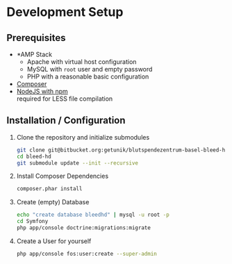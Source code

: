 
# Development Setup

## Prerequisites

* \*AMP Stack  
  * Apache with virtual host configuration
  * MySQL with `root` user and empty password
  * PHP with a reasonable basic configuration
* [Composer](https://getcomposer.org/)
* [NodeJS with npm](http://nodejs.org/download/)  
  required for LESS file compilation

## Installation / Configuration

1. Clone the repository and initialize submodules

   ```bash
   git clone git@bitbucket.org:getunik/blutspendezentrum-basel-bleed-hd.git bleed-hd
   cd bleed-hd
   git submodule update --init --recursive
   ```
2. Install Composer Dependencies

   ```bash
   composer.phar install
   ```
3. Create (empty) Database

   ```bash
   echo "create database bleedhd" | mysql -u root -p
   cd Symfony
   php app/console doctrine:migrations:migrate
   ```
4. Create a User for yourself

	```bash
	php app/console fos:user:create --super-admin
	```
